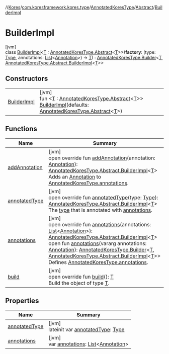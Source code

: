 //[Kores](../../../../../index.md)/[com.koresframework.kores.type](../../../index.md)/[AnnotatedKoresType](../../index.md)/[Abstract](../index.md)/[BuilderImpl](index.md)

# BuilderImpl

[jvm]\
class [BuilderImpl](index.md)<[T](index.md) : [AnnotatedKoresType.Abstract](../index.md)<[T](index.md)>>(**factory**: (type: [Type](https://docs.oracle.com/javase/8/docs/api/java/lang/reflect/Type.html), annotations: [List](https://kotlinlang.org/api/latest/jvm/stdlib/kotlin.collections/-list/index.html)<[Annotation](../../../../com.koresframework.kores.base/-annotation/index.md)>) -> [T](index.md)) : [AnnotatedKoresType.Builder](../../-builder/index.md)<[T](index.md), [AnnotatedKoresType.Abstract.BuilderImpl](index.md)<[T](index.md)>>

## Constructors

| | |
|---|---|
| [BuilderImpl](-builder-impl.md) | [jvm]<br>fun <[T](index.md) : [AnnotatedKoresType.Abstract](../index.md)<[T](index.md)>> [BuilderImpl](-builder-impl.md)(defaults: [AnnotatedKoresType.Abstract](../index.md)<[T](index.md)>) |

## Functions

| Name | Summary |
|---|---|
| [addAnnotation](add-annotation.md) | [jvm]<br>open override fun [addAnnotation](add-annotation.md)(annotation: [Annotation](../../../../com.koresframework.kores.base/-annotation/index.md)): [AnnotatedKoresType.Abstract.BuilderImpl](index.md)<[T](index.md)><br>Adds an [Annotation](../../../../com.koresframework.kores.base/-annotation/index.md) to [AnnotatedKoresType.annotations](../../annotations.md). |
| [annotatedType](annotated-type.md) | [jvm]<br>open override fun [annotatedType](annotated-type.md)(type: [Type](https://docs.oracle.com/javase/8/docs/api/java/lang/reflect/Type.html)): [AnnotatedKoresType.Abstract.BuilderImpl](index.md)<[T](index.md)><br>The [type](annotated-type.md) that is annotated with [annotations](annotations.md). |
| [annotations](annotations.md) | [jvm]<br>open override fun [annotations](annotations.md)(annotations: [List](https://kotlinlang.org/api/latest/jvm/stdlib/kotlin.collections/-list/index.html)<[Annotation](../../../../com.koresframework.kores.base/-annotation/index.md)>): [AnnotatedKoresType.Abstract.BuilderImpl](index.md)<[T](index.md)><br>open fun [annotations](../../-builder/annotations.md)(vararg annotations: [Annotation](../../../../com.koresframework.kores.base/-annotation/index.md)): [AnnotatedKoresType.Builder](../../-builder/index.md)<[T](index.md), [AnnotatedKoresType.Abstract.BuilderImpl](index.md)<[T](index.md)>><br>Defines [AnnotatedKoresType.annotations](../../annotations.md). |
| [build](build.md) | [jvm]<br>open override fun [build](build.md)(): [T](index.md)<br>Build the object of type [T](index.md). |

## Properties

| Name | Summary |
|---|---|
| [annotatedType](annotated-type.md) | [jvm]<br>lateinit var [annotatedType](annotated-type.md): [Type](https://docs.oracle.com/javase/8/docs/api/java/lang/reflect/Type.html) |
| [annotations](annotations.md) | [jvm]<br>var [annotations](annotations.md): [List](https://kotlinlang.org/api/latest/jvm/stdlib/kotlin.collections/-list/index.html)<[Annotation](../../../../com.koresframework.kores.base/-annotation/index.md)> |
